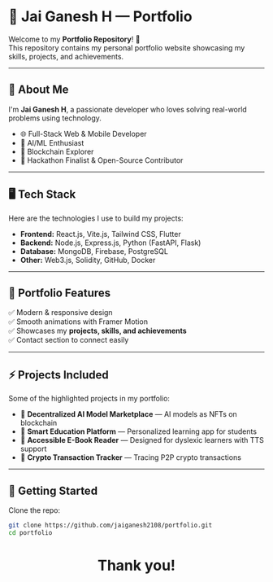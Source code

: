 # 🚀 Jai Ganesh H — Portfolio  

Welcome to my **Portfolio Repository**! 🎉  
This repository contains my personal portfolio website showcasing my skills, projects, and achievements.  

---

## 📌 About Me  
I'm **Jai Ganesh H**, a passionate developer who loves solving real-world problems using technology.  

- 🌐 Full-Stack Web & Mobile Developer  
- 🤖 AI/ML Enthusiast  
- 🔗 Blockchain Explorer  
- 🎯 Hackathon Finalist & Open-Source Contributor  

---

## 🖥️ Tech Stack  
Here are the technologies I use to build my projects:  

- **Frontend:** React.js, Vite.js, Tailwind CSS, Flutter  
- **Backend:** Node.js, Express.js, Python (FastAPI, Flask)  
- **Database:** MongoDB, Firebase, PostgreSQL  
- **Other:** Web3.js, Solidity, GitHub, Docker  

---

## 📂 Portfolio Features  
✅ Modern & responsive design  
✅ Smooth animations with Framer Motion  
✅ Showcases my **projects, skills, and achievements**  
✅ Contact section to connect easily  

---

## ⚡ Projects Included  
Some of the highlighted projects in my portfolio:  

- 🔹 **Decentralized AI Model Marketplace** — AI models as NFTs on blockchain  
- 🔹 **Smart Education Platform** — Personalized learning app for students  
- 🔹 **Accessible E-Book Reader** — Designed for dyslexic learners with TTS support  
- 🔹 **Crypto Transaction Tracker** — Tracing P2P crypto transactions  

---

## 🚀 Getting Started  

Clone the repo:  
```bash
git clone https://github.com/jaiganesh2108/portfolio.git
cd portfolio
```

<h1 align="center"> Thank you!</h1>
